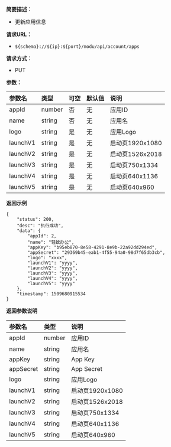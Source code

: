 **简要描述：** 

- 更新应用信息

**请求URL：** 
- ` ${schema}://${ip}:${port}/modu/api/account/apps `
  
**请求方式：**
- PUT 

**参数：** 

| 参数名 | 类型 | 可空 | 默认值 | 说明 |
| :-- | :-- | :-- | :-- | :-- |
| appId | number | 否 | 无 | 应用ID |
| name | string | 否 | 无 | 应用名 |
| logo | string | 是 | 无 | 应用Logo |
| launchV1 | string | 是 | 无 | 启动页1920x1080 |
| launchV2 | string | 是 | 无 | 启动页1526x2018 |
| launchV3 | string | 是 | 无 | 启动页750x1334 |
| launchV4 | string | 是 | 无 | 启动页640x1136 |
| launchV5 | string | 是 | 无 | 启动页640x960 |

 **返回示例**

``` 
{
    "status": 200,
    "desc": "执行成功",
    "data": {
        "appId": 2,
        "name": "轻致办公",
        "appKey": "b95eb870-8e58-4291-8e9b-22a92dd294ed",
        "appSecret": "29369b45-eab1-4f55-94a0-98d7f65db3cb",
        "logo": "xxxx",
        "launchV1": "yyyy",
        "launchV2": "yyyy",
        "launchV3": "yyyy",
        "launchV4": "yyyy",
        "launchV5": "yyyy"
    },
    "timestamp": 1509680915534
}
```

 **返回参数说明** 

| 参数名 | 类型 | 说明 |
| :-- | :-- | :-- |
| appId | number | 应用ID |
| name | string | 应用名 |
| appKey | string | App Key |
| appSecret | string | App Secret |
| logo | string | 应用Logo |
| launchV1 | string | 启动页1920x1080 |
| launchV2 | string | 启动页1526x2018 |
| launchV3 | string | 启动页750x1334 |
| launchV4 | string | 启动页640x1136 |
| launchV5 | string | 启动页640x960 |






